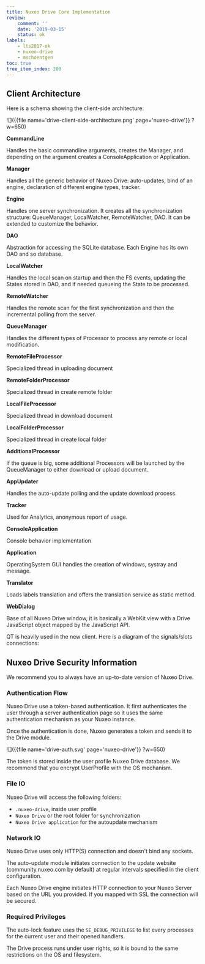 ```yaml
---
title: Nuxeo Drive Core Implementation
review:
    comment: ''
    date: '2019-03-15'
    status: ok
labels:
    - lts2017-ok
    - nuxeo-drive
    - mschoentgen
toc: true
tree_item_index: 200
---
```


## Client Architecture

Here is a schema showing the client-side architecture:

![]({{file name='drive-client-side-architecture.png' page='nuxeo-drive'}} ?w=650)

**CommandLine**

Handles the basic commandline arguments, creates the Manager, and depending on the argument creates a ConsoleApplication or Application.

**Manager**

Handles all the generic behavior of Nuxeo Drive: auto-updates, bind of an engine, declaration of different engine types, tracker.

**Engine**

Handles one server synchronization. It creates all the synchronization structure: QueueManager, LocalWatcher, RemoteWatcher, DAO. It can be extended to customize the behavior.

**DAO**

Abstraction for accessing the SQLite database. Each Engine has its own DAO and so database.

**LocalWatcher**

Handles the local scan on startup and then the FS events, updating the States stored in DAO, and if needed queueing the State to be processed.

**RemoteWatcher**

Handles the remote scan for the first synchronization and then the incremental polling from the server.

**QueueManager**

Handles the different types of Processor to process any remote or local modification.

**RemoteFileProcessor**

Specialized thread in uploading document

**RemoteFolderProcessor**

Specialized thread in create remote folder

**LocalFileProcessor**

Specialized thread in download document

**LocalFolderProcessor**

Specialized thread in create local folder

**AdditionalProcessor**

If the queue is big, some additional Processors will be launched by the QueueManager to either download or upload document.

**AppUpdater**

Handles the auto-update polling and the update download process.

**Tracker**

Used for Analytics, anonymous report of usage.

**ConsoleApplication**

Console behavior implementation

**Application**

OperatingSystem GUI handles the creation of windows, systray and message.

**Translator**

Loads labels translation and offers the translation service as static method.

**WebDialog**

Base of all Nuxeo Drive window, it is basically a WebKit view with a Drive JavaScript object mapped by the JavaScript API.

QT is heavily used in the new client. Here is a diagram of the signals/slots connections:

## Nuxeo Drive Security Information

We recommend you to always have an up-to-date version of Nuxeo Drive.

### Authentication Flow

Nuxeo Drive use a token-based authentication. It first authenticates the user through a server authentication page so it uses the same authentication mechanism as your Nuxeo instance.

Once the authentication is done, Nuxeo generates a token and sends it to the Drive module.

![]({{file name='drive-auth.svg' page='nuxeo-drive'}} ?w=650)
<!--
sequenceDiagram
opt Authentication
Drive->> Nuxeo: Access Authentication Page
Nuxeo->>Nuxeo: Authenticate user
Nuxeo->> Nuxeo: Generate token
Nuxeo->> Drive: Return a token
Drive->>Drive: Store token
end
loop For each API
Drive->> Nuxeo: Send command with token
Nuxeo->> Nuxeo: Verify token
Nuxeo->> Nuxeo: Execute command
Nuxeo->> Drive: Result
end
-->

The token is stored inside the user profile Nuxeo Drive database. We recommend that you encrypt UserProfile with the OS mechanism.

### File IO

Nuxeo Drive will access the following folders:

- `.nuxeo-drive`, inside user profile
- `Nuxeo Drive` or the root folder for synchronization
- `Nuxeo Drive application` for the autoupdate mechanism

### Network IO

Nuxeo Drive uses only HTTP(S) connection and doesn't bind any sockets.

The auto-update module initiates connection to the update website (community.nuxeo.com by default) at regular intervals specified in the client configuration.

Each Nuxeo Drive engine initiates HTTP connection to your Nuxeo Server based on the URL you provided. If you mapped with SSL the connection will be secured.

### Required Privileges

The auto-lock feature uses the `SE_DEBUG_PRIVILEGE` to list every processes for the current user and their opened handlers.

The Drive process runs under user rights, so it is bound to the same restrictions on the OS and filesystem.
